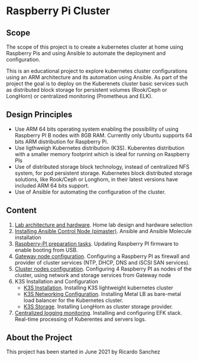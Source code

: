 # Raspberry Pi Cluster
## Scope
The scope of this project is to create a kubernetes cluster at home using Raspberry Pis and using Ansible to automate the deployment and configuration.

This is an educational project to explore kubernetes cluster configurations using an ARM architecture and its automation using Ansible. 
As part of the project the goal is to deploy on the Kuberenets cluster basic services such as distributed block storage for persistent volumes (Rook/Ceph or LongHorn) or centralized monitoring (Prometheus and ELK).

## Design Principles

- Use ARM 64 bits operating system enabling the possibility of using Raspberry PI B nodes with 8GB RAM. Currently only Ubuntu supports 64 bits ARM distribution for Raspberry Pi.
- Use ligthweigh Kubernetes distribution (K3S). Kuberentes distribution with a smaller memory footprint which is ideal for running on Raspberry PIs
- Use of distributed storage block technology, instead of centralized NFS system, for pod persistent storage.  Kubernetes block distributed storage solutions, like Rook/Ceph or Longhorn, in their latest versions have included ARM 64 bits support.
- Use of Ansible for automating the configuration of the cluster.

## Content

1. [Lab architecture and hardware](documentation/hardware.md). Home lab design and hardware selection
2. [Installing Ansible Control Node (pimaster)](documentation/pimaster.md). Ansible and Ansible Molecule installation
3. [Raspberry-PI preparation tasks](documentation/preparing_raspberrypi.md). Updating Raspberry PI firmware to enable booting from USB.
4. [Gateway node configuration](documentation/gateway.md). Configuring a Raspberry PI as firewall and provider of cluster services (NTP, DHCP, DNS and iSCSI SAN services).
5. [Cluster nodes configuration](documentation/node.md). Configuring 4 Raspberry PI as nodes of the cluster, using network and storage services from Gateway node
6. K3S Installation and Configuration
    - [K3S Installation](documentation/installing_k3s.md). Installing K3S lightweight kubernetes cluster
    - [K3S Networking Configuration](documentation/k3s_networking.md). Installing Metal LB as bare-metal load balancer for the Kubernetes cluster.
    - [K3S Storage](documentation/longhorn.md). Installing LongHorn as cluster storage provider.
7. [Centralized logging monitoring](documentation/logging.md). Installing and configuring EFK stack. Real-time processing of Kuberentes and servers logs.

## About the Project

This project has been started in June 2021 by Ricardo Sanchez
